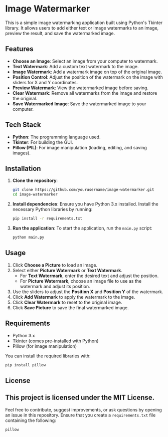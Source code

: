 # Image Watermarker

This is a simple image watermarking application built using Python's Tkinter library. It allows users to add either text or image watermarks to an image, preview the result, and save the watermarked image.

## Features

- **Choose an Image**: Select an image from your computer to watermark.
- **Text Watermark**: Add a custom text watermark to the image.
- **Image Watermark**: Add a watermark image on top of the original image.
- **Position Control**: Adjust the position of the watermark on the image with sliders for X and Y coordinates.
- **Preview Watermark**: View the watermarked image before saving.
- **Clear Watermark**: Remove all watermarks from the image and restore the original.
- **Save Watermarked Image**: Save the watermarked image to your computer.

## Tech Stack

- **Python**: The programming language used.
- **Tkinter**: For building the GUI.
- **Pillow (PIL)**: For image manipulation (loading, editing, and saving images).

## Installation

1. **Clone the repository**:
   ```bash
   git clone https://github.com/yourusername/image-watermarker.git
   cd image-watermarker
   ```

2. **Install dependencies**:
   Ensure you have Python 3.x installed. Install the necessary Python libraries by running:
   ```bash
   pip install -r requirements.txt
   ```

3. **Run the application**:
   To start the application, run the `main.py` script:
   ```bash
   python main.py
   ```

## Usage

1. Click **Choose a Picture** to load an image.
2. Select either **Picture Watermark** or **Text Watermark**.
   - For **Text Watermark**, enter the desired text and adjust the position.
   - For **Picture Watermark**, choose an image file to use as the watermark and adjust its position.
3. Use the sliders to adjust the **Position X** and **Position Y** of the watermark.
4. Click **Add Watermark** to apply the watermark to the image.
5. Click **Clear Watermark** to reset to the original image.
6. Click **Save Picture** to save the final watermarked image.

## Requirements

- Python 3.x
- Tkinter (comes pre-installed with Python)
- Pillow (for image manipulation)

You can install the required libraries with:

```bash
pip install pillow
```

## License

This project is licensed under the MIT License.
---
Feel free to contribute, suggest improvements, or ask questions by opening an issue in this repository.
Ensure that you create a `requirements.txt` file containing the following:

```txt
pillow
```
